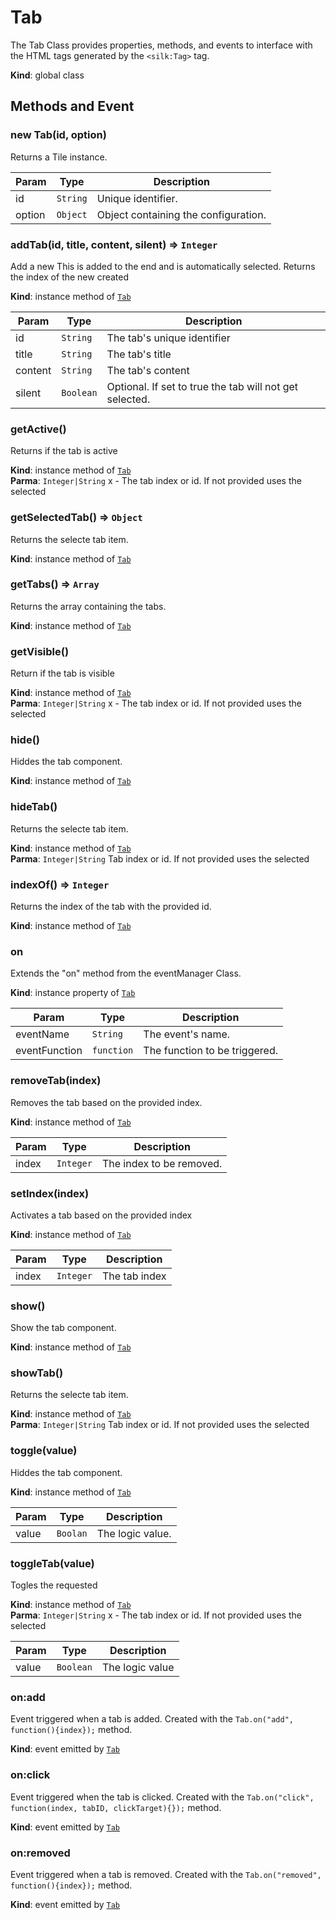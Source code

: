 # Tab
 The Tab Class provides properties, methods, and events to interface with the HTML tags generated by  the ```<silk:Tag>``` tag.

**Kind**: global class  


## Methods and Event
 <a name="_new"></a>

### new Tab(id, option)
Returns a Tile instance.


| Param | Type | Description |
| --- | --- | --- |
| id | <code>String</code> | Unique identifier. |
| option | <code>Object</code> | Object containing the configuration. |

<a name="Tab+addTab"></a>

### addTab(id, title, content, silent) ⇒ <code>Integer</code>
Add a new  This is added to the end and is automatically selected. Returns the index of the new created 

**Kind**: instance method of [<code>Tab</code>](#Tab)  

| Param | Type | Description |
| --- | --- | --- |
| id | <code>String</code> | The tab's unique identifier |
| title | <code>String</code> | The tab's title |
| content | <code>String</code> | The tab's content |
| silent | <code>Boolean</code> | Optional. If set to true the tab will not get selected. |

<a name="Tab+getActive"></a>

### getActive()
Returns if the tab is active

**Kind**: instance method of [<code>Tab</code>](#Tab)  
**Parma**: <code>Integer\|String</code> x - The tab index or id. If not provided uses the selected   
<a name="Tab+getSelectedTab"></a>

### getSelectedTab() ⇒ <code>Object</code>
Returns the selecte tab item.

**Kind**: instance method of [<code>Tab</code>](#Tab)  
<a name="Tab+getTabs"></a>

### getTabs() ⇒ <code>Array</code>
Returns the array containing the tabs.

**Kind**: instance method of [<code>Tab</code>](#Tab)  
<a name="Tab+getVisible"></a>

### getVisible()
Return if the tab is visible

**Kind**: instance method of [<code>Tab</code>](#Tab)  
**Parma**: <code>Integer\|String</code> x - The tab index or id. If not provided uses the selected   
<a name="Tab+hide"></a>

### hide()
Hiddes the tab component.

**Kind**: instance method of [<code>Tab</code>](#Tab)  
<a name="Tab+hideTab"></a>

### hideTab()
Returns the selecte tab item.

**Kind**: instance method of [<code>Tab</code>](#Tab)  
**Parma**: <code>Integer\|String</code> Tab index or id. If not provided uses the selected   
<a name="Tab+indexOf"></a>

### indexOf() ⇒ <code>Integer</code>
Returns the index of the tab with the provided id.

**Kind**: instance method of [<code>Tab</code>](#Tab)  
<a name="Tab+on"></a>

### on
Extends the "on" method from the eventManager Class.

**Kind**: instance property of [<code>Tab</code>](#Tab)  

| Param | Type | Description |
| --- | --- | --- |
| eventName | <code>String</code> | The event's name. |
| eventFunction | <code>function</code> | The function to be triggered. |

<a name="Tab+removeTab"></a>

### removeTab(index)
Removes the tab based on the provided index.

**Kind**: instance method of [<code>Tab</code>](#Tab)  

| Param | Type | Description |
| --- | --- | --- |
| index | <code>Integer</code> | The index to be removed. |

<a name="Tab+setIndex"></a>

### setIndex(index)
Activates a tab based on the provided index

**Kind**: instance method of [<code>Tab</code>](#Tab)  

| Param | Type | Description |
| --- | --- | --- |
| index | <code>Integer</code> | The tab index |

<a name="Tab+show"></a>

### show()
Show the tab component.

**Kind**: instance method of [<code>Tab</code>](#Tab)  
<a name="Tab+showTab"></a>

### showTab()
Returns the selecte tab item.

**Kind**: instance method of [<code>Tab</code>](#Tab)  
**Parma**: <code>Integer\|String</code> Tab index or id. If not provided uses the selected   
<a name="Tab+toggle"></a>

### toggle(value)
Hiddes the tab component.

**Kind**: instance method of [<code>Tab</code>](#Tab)  

| Param | Type | Description |
| --- | --- | --- |
| value | <code>Boolan</code> | The logic value. |

<a name="Tab+toggleTab"></a>

### toggleTab(value)
Togles the requested 

**Kind**: instance method of [<code>Tab</code>](#Tab)  
**Parma**: <code>Integer\|String</code> x - The tab index or id. If not provided uses the selected   

| Param | Type | Description |
| --- | --- | --- |
| value | <code>Boolean</code> | The logic value |

<a name="Tab+Event_add"></a>

### on:add
Event triggered when a tab is added. Created with the ```Tab.on("add", function(){index});``` method.

**Kind**: event emitted by [<code>Tab</code>](#Tab)  
<a name="Tab+Event_click"></a>

### on:click
Event triggered when the tab is clicked. Created with the ```Tab.on("click", function(index, tabID, clickTarget){});``` method.

**Kind**: event emitted by [<code>Tab</code>](#Tab)  
<a name="Tab+Event_removed"></a>

### on:removed
Event triggered when a tab is removed. Created with the ```Tab.on("removed", function(){index});``` method.

**Kind**: event emitted by [<code>Tab</code>](#Tab)  

